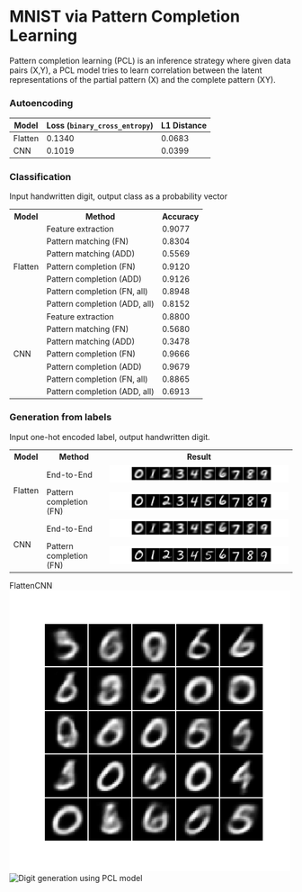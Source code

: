 # MNIST via Pattern Completion Learning

Pattern completion learning (PCL) is an inference strategy where given data pairs (X,Y), a PCL model tries to learn correlation between the latent representations of the partial pattern (X) and the complete pattern (XY).


### Autoencoding

Model | Loss (`binary_cross_entropy`) | L1 Distance
--- | --- | ----
Flatten | 0.1340 | 0.0683
CNN |  0.1019 | 0.0399



### Classification 
Input handwritten digit, output class as a probability vector

<table>
  <tr>
    <th>Model</th>
    <th>Method</th>
    <th>Accuracy</th>
  </tr>
  <tr>
    <td rowspan="7">Flatten</td>
    <td>Feature extraction</td>
    <td>0.9077</td>
  </tr>
  <tr>
    <td>Pattern matching (FN)</td>
    <td>0.8304</td>
  </tr>
  <tr>
    <td>Pattern matching (ADD)</td>
    <td>0.5569</td>
  </tr>
  <tr>
    <td>Pattern completion (FN)</td>
    <td>0.9120</td>
  </tr>
  <tr>
    <td>Pattern completion (ADD)</td>
    <td>0.9126</td>
  </tr>
  <tr>
    <td>Pattern completion (FN, all)</td>
    <td>0.8948</td>
  </tr>
  <tr>
    <td>Pattern completion (ADD, all)</td>
    <td>0.8152</td>
  </tr>
  <tr>
    <td rowspan="7">CNN</td>
    <td>Feature extraction</td>
    <td>0.8800</td>
  </tr>
  <tr>
    <td>Pattern matching (FN)</td>
    <td>0.5680</td>
  </tr>
  <tr>
    <td>Pattern matching (ADD)</td>
    <td>0.3478</td>
  </tr>
  <tr>
    <td>Pattern completion (FN)</td>
    <td>0.9666</td>
  </tr>
  <tr>
    <td>Pattern completion (ADD)</td>
    <td>0.9679</td>
  </tr>
  <tr>
    <td>Pattern completion (FN, all)</td>
    <td>0.8865</td>
  </tr>
  <tr>
    <td>Pattern completion (ADD, all)</td>
    <td>0.6913</td>
  </tr>
</table>


### Generation from labels 
Input one-hot encoded label, output handwritten digit.

<table>
  <tr>
    <th>Model</th>
    <th>Method</th>
    <th>Result</th>
  </tr>
  <tr>
    <td rowspan="2">Flatten</td>
    <td>End-to-End</td>
    <td><img src="./images/flatten_generation_E2E.png" alt="Digit generation using end-to-end model"></td>
  </tr>
  <tr>
    <td>Pattern completion (FN)</td>
    <td><img src="./images/flatten_generation_PCL.png" alt="Digit generation using PCL model"></td>
  </tr>
  <tr>
    <td rowspan="2">CNN</td>
    <td>End-to-End</td>
    <td><img src="./images/cnn_generation_E2E.png" alt="Digit generation using end-to-end model"></td>
  </tr>
  <tr>
    <td>Pattern completion (FN)</td>
    <td><img src="./images/cnn_generation_PCL.png" alt="Digit generation using PCL model"></td>
  </tr>
</table>

<table>
  <tr>
    <tr>Flatten</tr>
    <tr>CNN</tr>
  </tr>
  <tr>
    <tr><img src="./images/flatten/flatten_neighbours.gif" alt="Digit generation using PCL model"></tr>
    <tr><img src="./images/cnn/cnn_neighbours.png" alt="Digit generation using PCL model"></tr>
  </tr>
</table>
